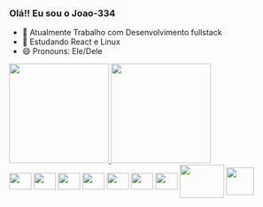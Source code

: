 ### Olá!! Eu sou o Joao-334

- 🔭 Atualmente Trabalho com Desenvolvimento fullstack
- 🌱 Estudando React e Linux
- 😄 Pronouns: Ele/Dele

<div>
<a href="https://github.com/Joao-334">
  <img height="180em" src="https://github-readme-stats.vercel.app/api?username=Joao-334&show_icons=true&theme=tokyonight&include_all_commits=true&count_private">
  <img height="180em" src="https://github-readme-stats.vercel.app/api/top-langs/?username=Joao-334&layout=compact&theme=tokyonight&langs_count=16">
</div>

<div style="display: inline-block">
  <img align="center" height="30" width="40" src="https://cdn.jsdelivr.net/gh/devicons/devicon/icons/javascript/javascript-original.svg">
  <img align="center" height="30" width="40" src="https://cdn.jsdelivr.net/gh/devicons/devicon/icons/react/react-original.svg">
  <img align="center" height="30" width="40" src="https://cdn.jsdelivr.net/gh/devicons/devicon/icons/html5/html5-original-wordmark.svg">
  <img align="center" height="30" width="40" src="https://cdn.jsdelivr.net/gh/devicons/devicon/icons/css3/css3-original.svg">
  <img align="center" height="30" width="40" src="https://cdn.jsdelivr.net/gh/devicons/devicon/icons/sass/sass-original.svg">
  <img align="center" height="30" width="40" src="https://cdn.jsdelivr.net/gh/devicons/devicon/icons/nodejs/nodejs-original.svg">
  <img align="center" height="30" width="40" src="https://cdn.jsdelivr.net/gh/devicons/devicon/icons/linux/linux-original.svg">
  <img align="center" height="60" width="80" src="https://cdn.jsdelivr.net/gh/devicons/devicon/icons/mysql/mysql-original-wordmark.svg">
  <img align="center" height="50" width="50" src="https://cdn.jsdelivr.net/gh/devicons/devicon/icons/mongodb/mongodb-original-wordmark.svg">
</div>
